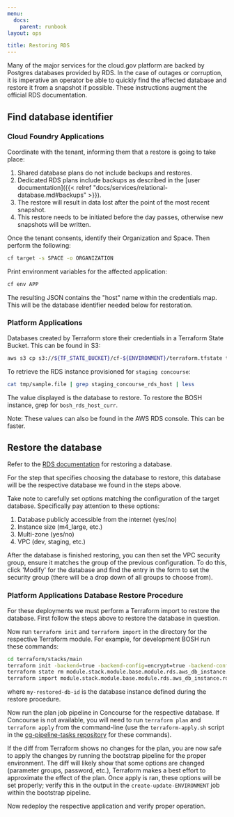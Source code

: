 ```yaml
---
menu:
  docs:
    parent: runbook
layout: ops

title: Restoring RDS
---
```


Many of the major services for the cloud.gov platform are backed by Postgres databases provided by RDS.  In the case of outages or corruption, it is imperative an operator be able to quickly find the affected database and restore it from a snapshot if possible.  These instructions augment the official RDS documentation.

## Find database identifier

### Cloud Foundry Applications
Coordinate with the tenant, informing them that a restore is going to take place:

1. Shared database plans do not include backups and restores.
1. Dedicated RDS plans include backups as described in the [user documentation]({{< relref "docs/services/relational-database.md#backups" >}}).
1. The restore will result in data lost after the point of the most recent snapshot.
1. This restore needs to be initiated before the day passes, otherwise new snapshots will be written.

Once the tenant consents, identify their Organization and Space.  Then perform the following:
```sh
cf target -s SPACE -o ORGANIZATION
```

Print environment variables for the affected application:
```sh
cf env APP
```

The resulting JSON contains the "host" name within the credentials map.  This will be the database identifier needed below for restoration.

### Platform Applications
Databases created by Terraform store their credentials in a Terraform State Bucket.  This can be found in S3:
```sh
aws s3 cp s3://${TF_STATE_BUCKET}/cf-${ENVIRONMENT}/terraform.tfstate tmp/state.file
```

To retrieve the RDS instance provisioned for `staging concourse`:
```sh
cat tmp/sample.file | grep staging_concourse_rds_host | less
```

The value displayed is the database to restore.  To restore the BOSH instance, grep for `bosh_rds_host_curr`.

Note: These values can also be found in the AWS RDS console.  This can be faster.

## Restore the database
Refer to the [RDS documentation](https://docs.aws.amazon.com/AmazonRDS/latest/UserGuide/USER_RestoreFromSnapshot.html) for restoring a database.

For the step that specifies choosing the database to restore, this database will be the respective database we found in the steps above.

Take note to carefully set options matching the configuration of the target database.  Specifically pay attention to these options:

1. Database publicly accessible from the internet (yes/no)
1. Instance size (m4_large, etc.)
1. Multi-zone (yes/no)
1. VPC (dev, staging, etc.)

After the database is finished restoring, you can then set the VPC security group, ensure it matches the group of the previous configuration.  To do this, click 'Modify' for the database and find the entry in the form to set the security group (there will be a drop down of all groups to choose from).

### Platform Applications Database Restore Procedure
For these deployments we must perform a Terraform import to restore the database.  First follow the steps above to restore the database in question.

Now run `terraform init` and `terraform import` in the directory for the respective Terraform module.  For example, for development BOSH run these commands:

```sh
cd terraform/stacks/main
terraform init -backend=true -backend-config=encrypt=true -backend-config=bucket=terraform-state -backend-config=key=development/terraform.tfstate
terraform state rm module.stack.module.base.module.rds.aws_db_instance.rds_database
terraform import module.stack.module.base.module.rds.aws_db_instance.rds_database my-restored-db-id
```

where `my-restored-db-id` is the database instance defined during the restore procedure.

Now run the plan job pipeline in Concourse for the respective database. If Concourse is not available, you will need to run `terraform plan` and `terraform apply` from the command-line (use the `terraform-apply.sh` script in the [cg-pipeline-tasks repository](https://github.com/18F/cg-pipeline-tasks) for these commands).

If the diff from Terraform shows no changes for the plan, you are now safe to apply the changes by running the bootstrap pipeline for the proper environment.  The diff will likely show that some options are changed (parameter groups, password, etc.), Terraform makes a best effort to approximate the effect of the plan.  Once apply is ran, these options will be set properly; verify this in the output in the `create-update-ENVIRONMENT` job within the bootstrap pipeline.

Now redeploy the respective application and verify proper operation.
